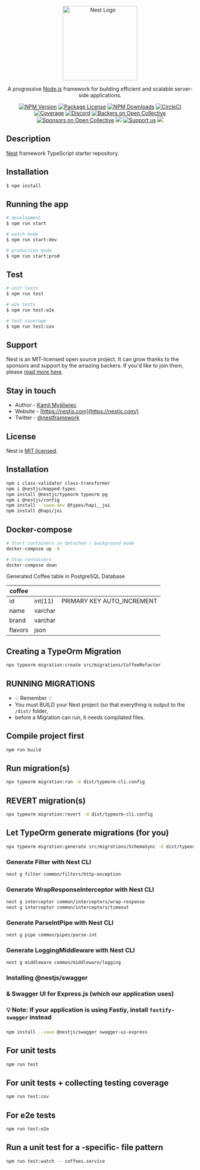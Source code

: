 <p align="center">
  <a href="http://nestjs.com/" target="blank"><img src="https://nestjs.com/img/logo-small.svg" width="200" alt="Nest Logo" /></a>
</p>

[circleci-image]: https://img.shields.io/circleci/build/github/nestjs/nest/master?token=abc123def456
[circleci-url]: https://circleci.com/gh/nestjs/nest

  <p align="center">A progressive <a href="http://nodejs.org" target="_blank">Node.js</a> framework for building efficient and scalable server-side applications.</p>
    <p align="center">
<a href="https://www.npmjs.com/~nestjscore" target="_blank"><img src="https://img.shields.io/npm/v/@nestjs/core.svg" alt="NPM Version" /></a>
<a href="https://www.npmjs.com/~nestjscore" target="_blank"><img src="https://img.shields.io/npm/l/@nestjs/core.svg" alt="Package License" /></a>
<a href="https://www.npmjs.com/~nestjscore" target="_blank"><img src="https://img.shields.io/npm/dm/@nestjs/common.svg" alt="NPM Downloads" /></a>
<a href="https://circleci.com/gh/nestjs/nest" target="_blank"><img src="https://img.shields.io/circleci/build/github/nestjs/nest/master" alt="CircleCI" /></a>
<a href="https://coveralls.io/github/nestjs/nest?branch=master" target="_blank"><img src="https://coveralls.io/repos/github/nestjs/nest/badge.svg?branch=master#9" alt="Coverage" /></a>
<a href="https://discord.gg/G7Qnnhy" target="_blank"><img src="https://img.shields.io/badge/discord-online-brightgreen.svg" alt="Discord"/></a>
<a href="https://opencollective.com/nest#backer" target="_blank"><img src="https://opencollective.com/nest/backers/badge.svg" alt="Backers on Open Collective" /></a>
<a href="https://opencollective.com/nest#sponsor" target="_blank"><img src="https://opencollective.com/nest/sponsors/badge.svg" alt="Sponsors on Open Collective" /></a>
  <a href="https://paypal.me/kamilmysliwiec" target="_blank"><img src="https://img.shields.io/badge/Donate-PayPal-ff3f59.svg"/></a>
    <a href="https://opencollective.com/nest#sponsor"  target="_blank"><img src="https://img.shields.io/badge/Support%20us-Open%20Collective-41B883.svg" alt="Support us"></a>
  <a href="https://twitter.com/nestframework" target="_blank"><img src="https://img.shields.io/twitter/follow/nestframework.svg?style=social&label=Follow"></a>
</p>
  <!--[![Backers on Open Collective](https://opencollective.com/nest/backers/badge.svg)](https://opencollective.com/nest#backer)
  [![Sponsors on Open Collective](https://opencollective.com/nest/sponsors/badge.svg)](https://opencollective.com/nest#sponsor)-->

## Description

[Nest](https://github.com/nestjs/nest) framework TypeScript starter repository.

## Installation

```bash
$ npm install
```

## Running the app

```bash
# development
$ npm run start

# watch mode
$ npm run start:dev

# production mode
$ npm run start:prod
```

## Test

```bash
# unit tests
$ npm run test

# e2e tests
$ npm run test:e2e

# test coverage
$ npm run test:cov
```

## Support

Nest is an MIT-licensed open source project. It can grow thanks to the sponsors and support by the amazing backers. If you'd like to join them, please [read more here](https://docs.nestjs.com/support).

## Stay in touch

- Author - [Kamil Myśliwiec](https://kamilmysliwiec.com)
- Website - [https://nestjs.com](https://nestjs.com/)
- Twitter - [@nestframework](https://twitter.com/nestframework)

## License

Nest is [MIT licensed](LICENSE).

## Installation

```bash
npm i class-validator class-transformer
npm i @nestjs/mapped-types
npm install @nestjs/typeorm typeorm pg
npm i @nestjs/config
npm install --save-dev @types/hapi__joi
npm install @hapi/joi
```

## Docker-compose

```bash
# Start containers in detached / background mode
docker-compose up -d

# Stop containers
docker-compose down
```

Generated Coffee table in PostgreSQL Database

| coffee  |         |                            |
| ------- | ------- | -------------------------- |
| id      | int(11) | PRIMARY KEY AUTO_INCREMENT |
| name    | varchar |                            |
| brand   | varchar |                            |
| flavors | json    |                            |

## Creating a TypeOrm Migration

```bash
npx typeorm migration:create src/migrations/CoffeeRefactor
```

## RUNNING MIGRATIONS

- 💡 Remember 💡
- You must BUILD your Nest project (so that everything is output to the `/dist/` folder,
- before a Migration can run, it needs compilated files.

## Compile project first

```bash
npm run build
```

## Run migration(s)

```bash
npx typeorm migration:run -d dist/typeorm-cli.config
```

## REVERT migration(s)

```bash
npx typeorm migration:revert -d dist/typeorm-cli.config
```

## Let TypeOrm generate migrations (for you)

```bash
npx typeorm migration:generate src/migrations/SchemaSync -d dist/typeorm-cli.config
```

### Generate Filter with Nest CLI

```bash
nest g filter common/filters/http-exception
```

### Generate WrapResponseInterceptor with Nest CLI

```bash
nest g interceptor common/interceptors/wrap-response
nest g interceptor common/interceptors/timeout
```

### Generate ParseIntPipe with Nest CLI

```bash
nest g pipe common/pipes/parse-int
```

### Generate LoggingMiddleware with Nest CLI

```bash
nest g middleware common/middleware/logging
```

### Installing @nestjs/swagger

### & Swagger UI for Express.js (which our application uses)

### 💡 Note: If your application is using Fastiy, install `fastify-swagger` instead

###

```bash
npm install --save @nestjs/swagger swagger-ui-express
```

## For unit tests

```bash
npm run test
```

## For unit tests + collecting testing coverage

```bash
npm run test:cov
```

## For e2e tests

```bash
npm run test:e2e
```

## Run a unit test for a -specific- file pattern

```bash
npm run test:watch -- coffees.service
```
